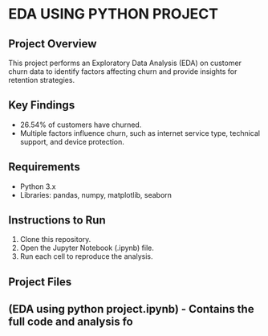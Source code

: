 # EDA USING PYTHON PROJECT

## Project Overview
This project performs an Exploratory Data Analysis (EDA) on customer churn data to identify factors affecting churn and provide insights for retention strategies.

## Key Findings
- 26.54% of customers have churned.
- Multiple factors influence churn, such as internet service type, technical support, and device protection.

## Requirements
- Python 3.x
- Libraries: pandas, numpy, matplotlib, seaborn

## Instructions to Run
1. Clone this repository.
2. Open the Jupyter Notebook (.ipynb) file.
3. Run each cell to reproduce the analysis.

## Project Files
(EDA using python project.ipynb) - Contains the full code and analysis fo
-
